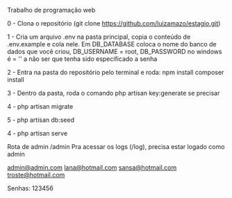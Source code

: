 Trabalho de programação web

0 -  Clona o repositório (git clone https://github.com/luizamazo/estagio.git)

1 - Cria um arquivo .env na pasta principal, copia o conteúdo de .env.example e cola nele. Em DB_DATABASE coloca o nome do banco de dados que você criou, DB_USERNAME = root, DB_PASSWORD no windows é = '' a não ser que tenha sido especificado a senha

2 - Entra na pasta do repositório pelo terminal e roda: 
npm install
composer install

3 - Dentro da pasta, roda o comando php artisan key:generate se precisar

4 - php artisan migrate

5 - php artisan db:seed

4 - php artisan serve

Rota de admin /admin
Pra acessar os logs (/log), precisa estar logado como admin

admin@admin.com
lana@hotmail.com
sansa@hotmail.com
troste@hotmail.com

Senhas: 123456